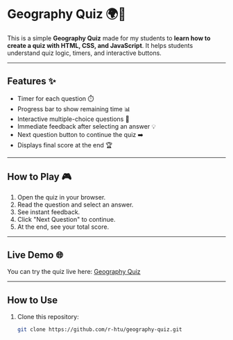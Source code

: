 # Geography Quiz 🌍📝

This is a simple **Geography Quiz** made for my students to **learn how to create a quiz with HTML, CSS, and JavaScript**. It helps students understand quiz logic, timers, and interactive buttons.

---

## Features ✨
- Timer for each question ⏱️
- Progress bar to show remaining time 📊
- Interactive multiple-choice questions 📝
- Immediate feedback after selecting an answer 💡
- Next question button to continue the quiz ➡️
- Displays final score at the end 🏆

---

## How to Play 🎮
1. Open the quiz in your browser.
2. Read the question and select an answer.
3. See instant feedback.
4. Click "Next Question" to continue.
5. At the end, see your total score.

---

## Live Demo 🌐
You can try the quiz live here: [Geography Quiz](https://r-htu.github.io/geography-quiz/)

---

## How to Use
1. Clone this repository:
   ```bash
   git clone https://github.com/r-htu/geography-quiz.git


